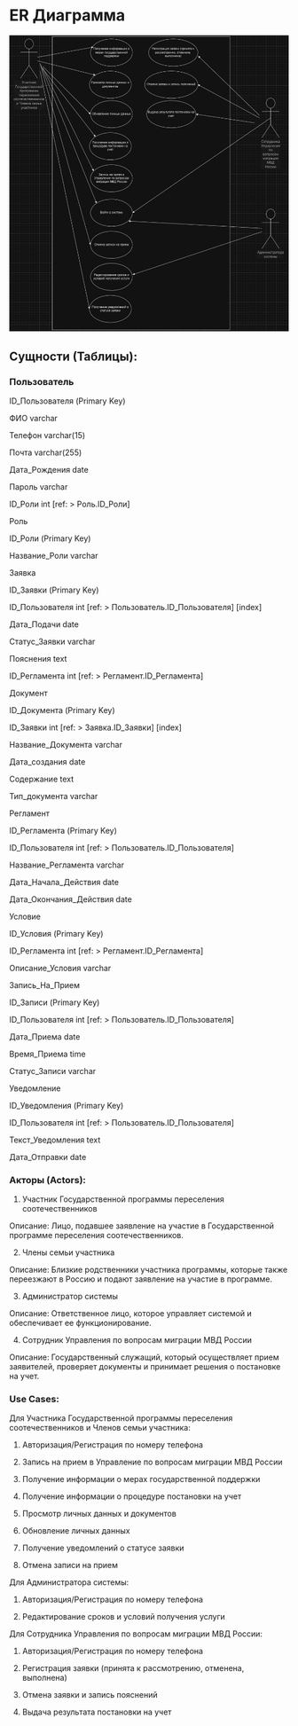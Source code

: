 # ER Диаграмма
![](https://github.com/Chudesnik222/PIS_Project/blob/main/%D0%94%D0%B8%D0%B0%D0%B3%D1%80%D0%B0%D0%BC%D0%BC%D0%B0_%D0%BF%D1%80%D0%B5%D1%86%D0%B5%D0%B4%D0%B5%D0%BD%D1%82%D0%BE%D0%B2.jpg)



## Сущности (Таблицы):

### Пользователь

ID_Пользователя (Primary Key)

ФИО varchar

Телефон varchar(15)

Почта varchar(255)

Дата_Рождения date

Пароль varchar

ID_Роли int [ref: > Роль.ID_Роли]

Роль

ID_Роли (Primary Key)

Название_Роли varchar

Заявка

ID_Заявки (Primary Key)

ID_Пользователя int [ref: > Пользователь.ID_Пользователя] [index]

Дата_Подачи date

Статус_Заявки varchar

Пояснения text

ID_Регламента int [ref: > Регламент.ID_Регламента]

Документ

ID_Документа (Primary Key)

ID_Заявки int [ref: > Заявка.ID_Заявки] [index]

Название_Документа varchar

Дата_создания date

Содержание text

Тип_документа varchar

Регламент

ID_Регламента (Primary Key)

ID_Пользователя int [ref: > Пользователь.ID_Пользователя]

Название_Регламента varchar

Дата_Начала_Действия date

Дата_Окончания_Действия date

Условие

ID_Условия (Primary Key)

ID_Регламента int [ref: > Регламент.ID_Регламента]

Описание_Условия varchar

Запись_На_Прием

ID_Записи (Primary Key)

ID_Пользователя int [ref: > Пользователь.ID_Пользователя]

Дата_Приема date

Время_Приема time

Статус_Записи varchar

Уведомление

ID_Уведомления (Primary Key)

ID_Пользователя int [ref: > Пользователь.ID_Пользователя]

Текст_Уведомления text

Дата_Отправки date






### Акторы (Actors):

1.	Участник Государственной программы переселения соотечественников

Описание: Лицо, подавшее заявление на участие в Государственной программе переселения соотечественников.

2.	Члены семьи участника

Описание: Близкие родственники участника программы, которые также переезжают в Россию и подают заявление на участие в программе.

3.	Администратор системы

Описание: Ответственное лицо, которое управляет системой и обеспечивает ее функционирование.

4.	Сотрудник Управления по вопросам миграции МВД России

Описание: Государственный служащий, который осуществляет прием заявителей, проверяет документы и принимает решения о постановке на учет.




### Use Cases:

Для Участника Государственной программы переселения соотечественников и Членов семьи участника:

1.	Авторизация/Регистрация по номеру телефона

2.	Запись на прием в Управление по вопросам миграции МВД России

3.	Получение информации о мерах государственной поддержки

4.	Получение информации о процедуре постановки на учет

5.	Просмотр личных данных и документов

6.	Обновление личных данных

7.	Получение уведомлений о статусе заявки

8.	Отмена записи на прием


Для Администратора системы:

1.	Авторизация/Регистрация по номеру телефона

2.	Редактирование сроков и условий получения услуги


Для Сотрудника Управления по вопросам миграции МВД России:

1.	Авторизация/Регистрация по номеру телефона

2.	Регистрация заявки (принята к рассмотрению, отменена, выполнена)

3.	Отмена заявки и запись пояснений

4.	Выдача результата постановки на учет
